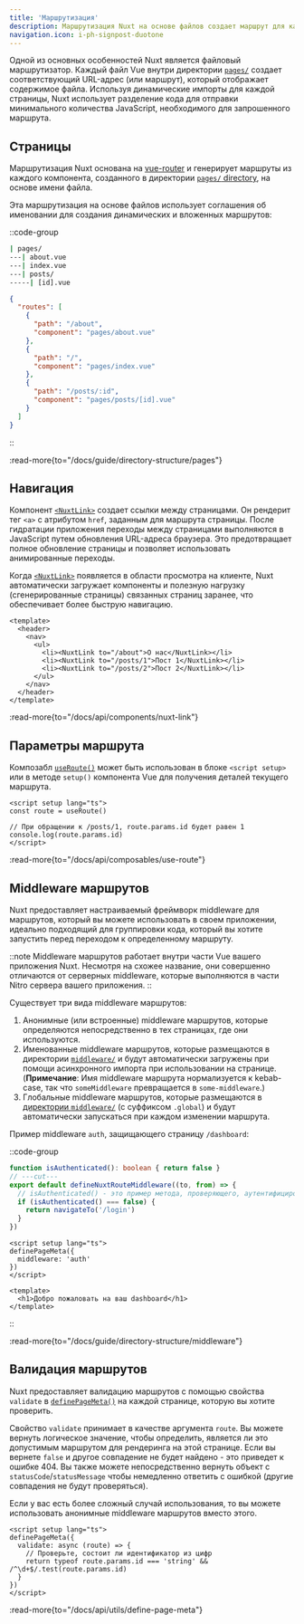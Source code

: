 ```yaml
---
title: 'Маршрутизация'
description: Маршрутизация Nuxt на основе файлов создает маршрут для каждого файла в директории pages/.
navigation.icon: i-ph-signpost-duotone
---
```


Одной из основных особенностей Nuxt является файловый маршрутизатор. Каждый файл Vue внутри директории [`pages/`](/docs/guide/directory-structure/pages) создает соответствующий URL-адрес (или маршрут), который отображает содержимое файла. Используя динамические импорты для каждой страницы, Nuxt использует разделение кода для отправки минимального количества JavaScript, необходимого для запрошенного маршрута.

## Страницы

Маршрутизация Nuxt основана на [vue-router](https://router.vuejs.org) и генерирует маршруты из каждого компонента, созданного в директории [`pages/` directory](/docs/guide/directory-structure/pages), на основе имени файла.

Эта маршрутизация на основе файлов использует соглашения об именовании для создания динамических и вложенных маршрутов:

::code-group

```bash [Структура директории]
| pages/
---| about.vue
---| index.vue
---| posts/
-----| [id].vue
```

```json [Сгенерированный файл роутера]
{
  "routes": [
    {
      "path": "/about",
      "component": "pages/about.vue"
    },
    {
      "path": "/",
      "component": "pages/index.vue"
    },
    {
      "path": "/posts/:id",
      "component": "pages/posts/[id].vue"
    }
  ]
}
```

::

:read-more{to="/docs/guide/directory-structure/pages"}

## Навигация

Компонент [`<NuxtLink>`](/docs/api/components/nuxt-link) создает ссылки между страницами. Он рендерит тег `<a>` с атрибутом `href`, заданным для маршрута страницы. После гидратации приложения переходы между страницами выполняются в JavaScript путем обновления URL-адреса браузера. Это предотвращает полное обновление страницы и позволяет использовать анимированные переходы.

Когда [`<NuxtLink>`](/docs/api/components/nuxt-link) появляется в области просмотра на клиенте, Nuxt автоматически загружает компоненты и полезную нагрузку (сгенерированные страницы) связанных страниц заранее, что обеспечивает более быструю навигацию.

```vue [pages/app.vue]
<template>
  <header>
    <nav>
      <ul>
        <li><NuxtLink to="/about">О нас</NuxtLink></li>
        <li><NuxtLink to="/posts/1">Пост 1</NuxtLink></li>
        <li><NuxtLink to="/posts/2">Пост 2</NuxtLink></li>
      </ul>
    </nav>
  </header>
</template>
```

:read-more{to="/docs/api/components/nuxt-link"}

## Параметры маршрута

Композабл [`useRoute()`](/docs/api/composables/use-route) может быть использован в блоке `<script setup>` или в методе `setup()` компонента Vue для получения деталей текущего маршрута.

```vue twoslash [pages/posts/[id\\].vue]
<script setup lang="ts">
const route = useRoute()

// При обращении к /posts/1, route.params.id будет равен 1
console.log(route.params.id)
</script>
```

:read-more{to="/docs/api/composables/use-route"}

## Middleware маршрутов

Nuxt предоставляет настраиваемый фреймворк middleware для маршрутов, который вы можете использовать в своем приложении, идеально подходящий для группировки кода, который вы хотите запустить перед переходом к определенному маршруту.

::note
Middleware маршрутов работает внутри части Vue вашего приложения Nuxt. Несмотря на схожее название, они совершенно отличаются от серверных middleware, которые выполняются в части Nitro сервера вашего приложения.
::

Существует три вида middleware маршрутов:

1. Анонимные (или встроенные) middleware маршрутов, которые определяются непосредственно в тех страницах, где они используются.
2. Именованные middleware маршрутов, которые размещаются в директории [`middleware/`](/docs/guide/directory-structure/middleware) и будут автоматически загружены при помощи асинхронного импорта при использовании на странице. (**Примечание**: Имя middleware маршрута нормализуется к kebab-case, так что `someMiddleware` превращается в `some-middleware`.)
3. Глобальные middleware маршрутов, которые размещаются в [директории `middleware/`](/docs/guide/directory-structure/middleware) (с суффиксом `.global`) и будут автоматически запускаться при каждом изменении маршрута.

Пример middleware `auth`, защищающего страницу `/dashboard`:

::code-group

```ts twoslash [middleware/auth.ts]
function isAuthenticated(): boolean { return false }
// ---cut---
export default defineNuxtRouteMiddleware((to, from) => {
  // isAuthenticated() - это пример метода, проверяющего, аутентифицирован ли пользователь.
  if (isAuthenticated() === false) {
    return navigateTo('/login')
  }
})
```

```vue twoslash [pages/dashboard.vue]
<script setup lang="ts">
definePageMeta({
  middleware: 'auth'
})
</script>

<template>
  <h1>Добро пожаловать на ваш dashboard</h1>
</template>
```

::

:read-more{to="/docs/guide/directory-structure/middleware"}

## Валидация маршрутов

Nuxt предоставляет валидацию маршрутов с помощью свойства `validate` в [`definePageMeta()`](/docs/api/utils/define-page-meta) на каждой странице, которую вы хотите проверить.

Свойство `validate` принимает в качестве аргумента `route`. Вы можете вернуть логическое значение, чтобы определить, является ли это допустимым маршрутом для рендеринга на этой странице. Если вы вернете `false` и другое совпадение не будет найдено - это приведет к ошибке 404. Вы также можете непосредственно вернуть объект с `statusCode`/`statusMessage` чтобы немедленно ответить с ошибкой (другие совпадения не будут проверяться).

Если у вас есть более сложный случай использования, то вы можете использовать анонимные middleware маршрутов вместо этого.

```vue twoslash [pages/posts/[id\\].vue]
<script setup lang="ts">
definePageMeta({
  validate: async (route) => {
    // Проверьте, состоит ли идентификатор из цифр
    return typeof route.params.id === 'string' && /^\d+$/.test(route.params.id)
  }
})
</script>
```

:read-more{to="/docs/api/utils/define-page-meta"}
